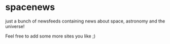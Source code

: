 # spacenews
just a bunch of newsfeeds containing news about space, astronomy and the universe!

Feel free to add some more sites you like ;)
